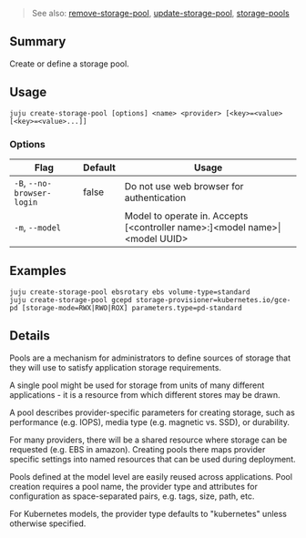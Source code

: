 > See also: [remove-storage-pool](#remove-storage-pool), [update-storage-pool](#update-storage-pool), [storage-pools](#storage-pools)

## Summary
Create or define a storage pool.

## Usage
```juju create-storage-pool [options] <name> <provider> [<key>=<value> [<key>=<value>...]]```

### Options
| Flag | Default | Usage |
| --- | --- | --- |
| `-B`, `--no-browser-login` | false | Do not use web browser for authentication |
| `-m`, `--model` |  | Model to operate in. Accepts [&lt;controller name&gt;:]&lt;model name&gt;&#x7c;&lt;model UUID&gt; |

## Examples

    juju create-storage-pool ebsrotary ebs volume-type=standard
    juju create-storage-pool gcepd storage-provisioner=kubernetes.io/gce-pd [storage-mode=RWX|RWO|ROX] parameters.type=pd-standard



## Details

Pools are a mechanism for administrators to define sources of storage that
they will use to satisfy application storage requirements.

A single pool might be used for storage from units of many different applications -
it is a resource from which different stores may be drawn.

A pool describes provider-specific parameters for creating storage,
such as performance (e.g. IOPS), media type (e.g. magnetic vs. SSD),
or durability.

For many providers, there will be a shared resource
where storage can be requested (e.g. EBS in amazon).
Creating pools there maps provider specific settings
into named resources that can be used during deployment.

Pools defined at the model level are easily reused across applications.
Pool creation requires a pool name, the provider type and attributes for
configuration as space-separated pairs, e.g. tags, size, path, etc.

For Kubernetes models, the provider type defaults to "kubernetes"
unless otherwise specified.



